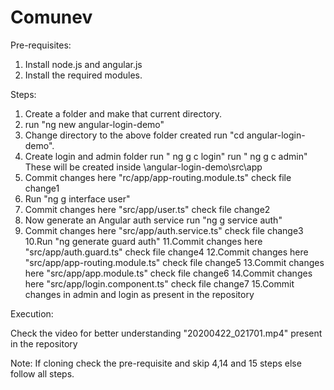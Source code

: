 # Comunev

Pre-requisites:
1. Install node.js and angular.js
2. Install the required modules.

Steps:

1. Create a folder and make that current directory.
2. run "ng new angular-login-demo"
3. Change directory to the above folder created run "cd angular-login-demo".
4. Create login and admin folder 
    run " ng g c login"
    run " ng g c admin"
  These will be created inside \angular-login-demo\src\app
5. Commit changes here "rc/app/app-routing.module.ts"  check file change1
6. Run "ng g interface user" 
7. Commit changes here "src/app/user.ts"  check file change2
8. Now generate an Angular auth service run "ng g service auth"
9. Commit changes here "src/app/auth.service.ts" check file change3
10.Run "ng generate guard auth" 
11.Commit changes here "src/app/auth.guard.ts" check file change4
12.Commit changes here "src/app/app-routing.module.ts" check file change5
13.Commit changes here "src/app/app.module.ts" check file change6
14.Commit changes here "src/app/login.component.ts" check file change7
15.Commit changes in admin and login as present in the repository

Execution:

Check the video for better understanding "20200422_021701.mp4" present in the repository




Note: If cloning check the pre-requisite and skip 4,14 and 15 steps else follow all steps.
 

